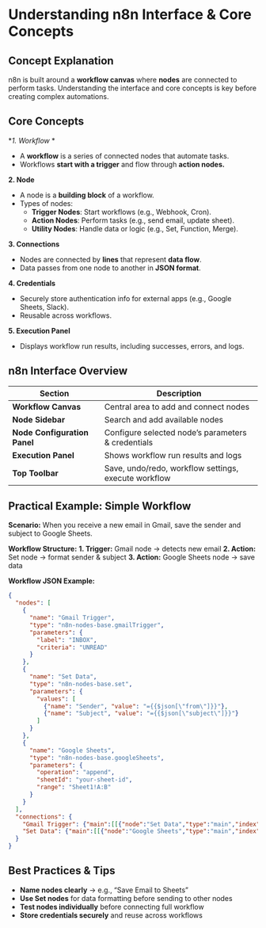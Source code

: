 # Understanding n8n Interface & Core Concepts

## Concept Explanation

n8n is built around a **workflow canvas** where **nodes** are connected to perform tasks. Understanding the interface and core concepts is key before creating complex automations.

## Core Concepts

**1. Workflow*
*
- A **workflow** is a series of connected nodes that automate tasks.
- Workflows **start with a trigger** and flow through **action nodes.**

**2. Node**

- A node is a **building block** of a workflow.
- Types of nodes:
  - **Trigger Nodes**: Start workflows (e.g., Webhook, Cron).
  - **Action Nodes**: Perform tasks (e.g., send email, update sheet).
  - **Utility Nodes**: Handle data or logic (e.g., Set, Function, Merge).

**3. Connections**

- Nodes are connected by **lines** that represent **data flow**.
- Data passes from one node to another in **JSON format**.
  
**4. Credentials**

- Securely store authentication info for external apps (e.g., Google Sheets, Slack).
- Reusable across workflows.

**5. Execution Panel**

- Displays workflow run results, including successes, errors, and logs.

## n8n Interface Overview

| Section                      | Description                                          |
| ---------------------------- | ---------------------------------------------------- |
| **Workflow Canvas**          | Central area to add and connect nodes                |
| **Node Sidebar**             | Search and add available nodes                       |
| **Node Configuration Panel** | Configure selected node’s parameters & credentials   |
| **Execution Panel**          | Shows workflow run results and logs                  |
| **Top Toolbar**              | Save, undo/redo, workflow settings, execute workflow |

## Practical Example: Simple Workflow

**Scenario:** When you receive a new email in Gmail, save the sender and subject to Google Sheets.

**Workflow Structure:**
**1. Trigger:** Gmail node → detects new email
**2. Action:** Set node → format sender & subject
**3. Action:** Google Sheets node → save data

**Workflow JSON Example:**

```json
{
  "nodes": [
    {
      "name": "Gmail Trigger",
      "type": "n8n-nodes-base.gmailTrigger",
      "parameters": {
        "label": "INBOX",
        "criteria": "UNREAD"
      }
    },
    {
      "name": "Set Data",
      "type": "n8n-nodes-base.set",
      "parameters": {
        "values": [
          {"name": "Sender", "value": "={{$json[\"from\"]}}"},
          {"name": "Subject", "value": "={{$json[\"subject\"]}}"}
        ]
      }
    },
    {
      "name": "Google Sheets",
      "type": "n8n-nodes-base.googleSheets",
      "parameters": {
        "operation": "append",
        "sheetId": "your-sheet-id",
        "range": "Sheet1!A:B"
      }
    }
  ],
  "connections": {
    "Gmail Trigger": {"main":[[{"node":"Set Data","type":"main","index":0}]]},
    "Set Data": {"main":[[{"node":"Google Sheets","type":"main","index":0}]]}
  }
}
```

## Best Practices & Tips

- **Name nodes clearly** → e.g., “Save Email to Sheets”
- **Use Set nodes** for data formatting before sending to other nodes
- **Test nodes individually** before connecting full workflow
- **Store credentials securely** and reuse across workflows
